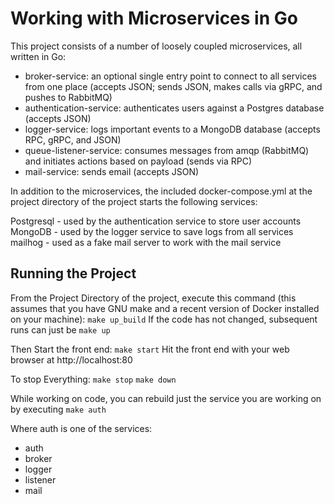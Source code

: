 # Working with Microservices in Go

This project consists of a number of loosely coupled microservices, all written in Go:
- broker-service: an optional single entry point to connect to all services from one place (accepts JSON; sends JSON, makes calls via gRPC, and pushes to RabbitMQ)
- authentication-service: authenticates users against a Postgres database (accepts JSON)
- logger-service: logs important events to a MongoDB database (accepts RPC, gRPC, and JSON)
- queue-listener-service: consumes messages from amqp (RabbitMQ) and initiates actions based on payload (sends via RPC)
- mail-service: sends email (accepts JSON)

In addition to the microservices, the included docker-compose.yml at the project directory of the project starts the following services:

Postgresql - used by the authentication service to store user accounts
MongoDB - used by the logger service to save logs from all services
mailhog - used as a fake mail server to work with the mail service

## Running the Project

From the Project Directory of the project, execute this command (this assumes that you have GNU make and a recent version of Docker installed on your machine):
`make up_build`
If the code has not changed, subsequent runs can just be `make up`

Then Start the front end:
`make start`
Hit the front end with your web browser at http://localhost:80

To stop Everything:
`make stop`
`make down`

While working on code, you can rebuild just the service you are working on by executing
`make auth`

Where auth is one of the services:
- auth
- broker
- logger
- listener
- mail
